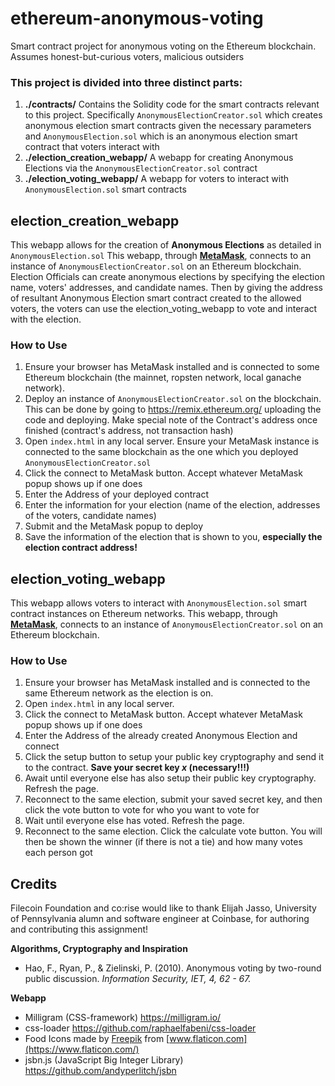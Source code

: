 
# ethereum-anonymous-voting

Smart contract project for anonymous voting on the Ethereum blockchain.
Assumes honest-but-curious voters, malicious outsiders

### This project is divided into three distinct parts:
 1. **./contracts/**
		 Contains the Solidity code for the smart contracts relevant to this project. Specifically `AnonymousElectionCreator.sol` which creates anonymous election smart contracts given the necessary parameters and `AnonymousElection.sol` which is an anonymous election smart contract that voters interact with
 3. **./election_creation_webapp/**
		 A webapp for creating Anonymous Elections via the `AnonymousElectionCreator.sol` contract
 4. **./election_voting_webapp/**
		A webapp for voters to interact with `AnonymousElection.sol` smart contracts
  

## election_creation_webapp
This webapp allows for the creation of **Anonymous Elections** as detailed in `AnonymousElection.sol`
This webapp, through **[MetaMask](https://metamask.io/)**, connects to an instance of `AnonymousElectionCreator.sol` on an Ethereum blockchain.
Election Officials can create anonymous elections by specifying the election name, voters' addresses, and candidate names. Then by giving the address of resultant Anonymous Election smart contract created to the allowed voters, the voters can use the election_voting_webapp to vote and interact with the election.

### How to Use
 1. Ensure your browser has MetaMask installed and is connected to some Ethereum blockchain (the mainnet, ropsten network, local ganache network). 
 2. Deploy an instance of `AnonymousElectionCreator.sol` on the blockchain. This can be done by going to https://remix.ethereum.org/ uploading the code and deploying. Make special note of the Contract's address once finished (contract's address, not transaction hash)
 3. Open `index.html` in any local server. Ensure your MetaMask instance is connected to the same blockchain as the one which you deployed `AnonymousElectionCreator.sol`
 4. Click the connect to MetaMask button. Accept whatever MetaMask popup shows up if one does
 5. Enter the Address of your deployed contract
 6. Enter the information for your election (name of the election, addresses of the voters, candidate names)
 7. Submit and the MetaMask popup to deploy
 8. Save the information of the election that is shown to you, **especially the election contract address!**
  
  

## election_voting_webapp
This webapp allows voters to interact with `AnonymousElection.sol` smart contract instances on Ethereum networks. 
This webapp, through **[MetaMask](https://metamask.io/)**, connects to an instance of `AnonymousElectionCreator.sol` on an Ethereum blockchain.

### How to Use
 1. Ensure your browser has MetaMask installed and is connected to the same Ethereum network as the election is on. 
 2. Open `index.html` in any local server.
 3. Click the connect to MetaMask button. Accept whatever MetaMask popup shows up if one does
 4. Enter the Address of the already created Anonymous Election and connect
 5. Click the setup button to setup your public key cryptography and send it to the contract. **Save your secret key *x* (necessary!!!)**
 6. Await until everyone else has also setup their public key cryptography. Refresh the page.
 7. Reconnect to the same election, submit your saved secret key, and then click the vote button to vote for who you want to vote for
 8. Wait until everyone else has voted. Refresh the page.
 9. Reconnect to the same election. Click the calculate vote button. You will then be shown the winner (if there is not a tie) and how many votes each person got


## Credits
Filecoin Foundation and co:rise would like to thank Elijah Jasso, University of Pennsylvania alumn and software engineer at Coinbase, for authoring and contributing this assignment!

**Algorithms, Cryptography and Inspiration**

 - Hao, F., Ryan, P., & Zielinski, P. (2010). Anonymous voting by two-round public discussion. *Information Security, IET, 4, 62 - 67.*

**Webapp**
- Milligram (CSS-framework) https://milligram.io/
- css-loader https://github.com/raphaelfabeni/css-loader
- Food Icons made by [Freepik](https://www.flaticon.com) from [www.flaticon.com](https://www.flaticon.com/)
- jsbn.js (JavaScript Big Integer Library) https://github.com/andyperlitch/jsbn
